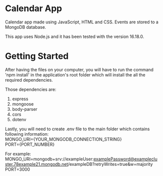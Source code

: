 # Calendar App
Calendar app made using JavaScript, HTML and CSS. Events are stored to a MongoDB database.

This app uses Node.js and it has been tested with the version 16.18.0.

# Getting Started
After having the files on your computer,
you will have to run the command 'npm install' in the application's root folder which will install the all the required dependencies.

Those dependencies are:
1. express
2. mongoose
3. body-parser
4. cors
5. dotenv

Lastly, you will need to create .env file to the main folder which contains following information:   
MONGO_URI={YOUR_MONGODB_CONNECTION_STRING}   
PORT={PORT_NUMBER}

For example:   
MONGO_URI=mongodb+srv://exampleUser:examplePassword@examplecluster.78example21.mongodb.net/exampleDB?retryWrites=true&w=majority   
PORT=3000
